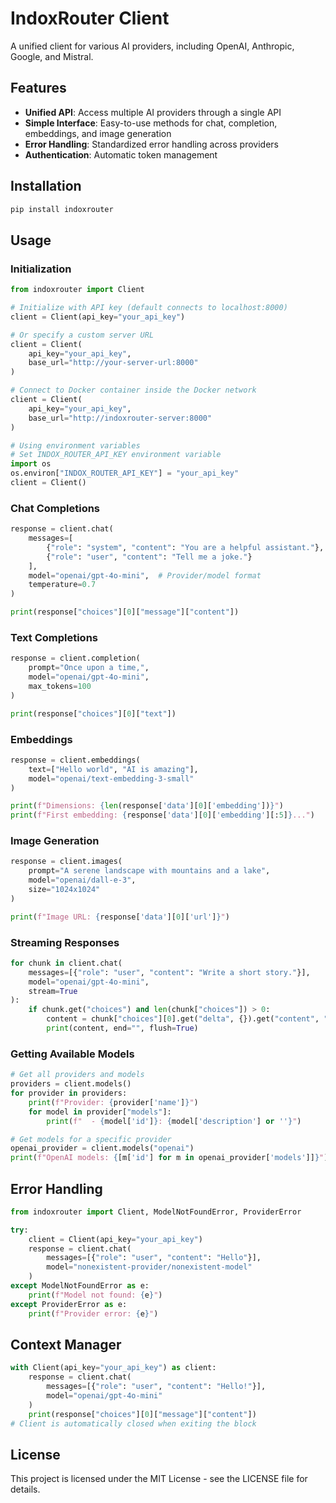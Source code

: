 # IndoxRouter Client

A unified client for various AI providers, including OpenAI, Anthropic, Google, and Mistral.

## Features

- **Unified API**: Access multiple AI providers through a single API
- **Simple Interface**: Easy-to-use methods for chat, completion, embeddings, and image generation
- **Error Handling**: Standardized error handling across providers
- **Authentication**: Automatic token management

## Installation

```bash
pip install indoxrouter
```

## Usage

### Initialization

```python
from indoxrouter import Client

# Initialize with API key (default connects to localhost:8000)
client = Client(api_key="your_api_key")

# Or specify a custom server URL
client = Client(
    api_key="your_api_key",
    base_url="http://your-server-url:8000"
)

# Connect to Docker container inside the Docker network
client = Client(
    api_key="your_api_key",
    base_url="http://indoxrouter-server:8000"
)

# Using environment variables
# Set INDOX_ROUTER_API_KEY environment variable
import os
os.environ["INDOX_ROUTER_API_KEY"] = "your_api_key"
client = Client()
```

### Chat Completions

```python
response = client.chat(
    messages=[
        {"role": "system", "content": "You are a helpful assistant."},
        {"role": "user", "content": "Tell me a joke."}
    ],
    model="openai/gpt-4o-mini",  # Provider/model format
    temperature=0.7
)

print(response["choices"][0]["message"]["content"])
```

### Text Completions

```python
response = client.completion(
    prompt="Once upon a time,",
    model="openai/gpt-4o-mini",
    max_tokens=100
)

print(response["choices"][0]["text"])
```

### Embeddings

```python
response = client.embeddings(
    text=["Hello world", "AI is amazing"],
    model="openai/text-embedding-3-small"
)

print(f"Dimensions: {len(response['data'][0]['embedding'])}")
print(f"First embedding: {response['data'][0]['embedding'][:5]}...")
```

### Image Generation

```python
response = client.images(
    prompt="A serene landscape with mountains and a lake",
    model="openai/dall-e-3",
    size="1024x1024"
)

print(f"Image URL: {response['data'][0]['url']}")
```

### Streaming Responses

```python
for chunk in client.chat(
    messages=[{"role": "user", "content": "Write a short story."}],
    model="openai/gpt-4o-mini",
    stream=True
):
    if chunk.get("choices") and len(chunk["choices"]) > 0:
        content = chunk["choices"][0].get("delta", {}).get("content", "")
        print(content, end="", flush=True)
```

### Getting Available Models

```python
# Get all providers and models
providers = client.models()
for provider in providers:
    print(f"Provider: {provider['name']}")
    for model in provider["models"]:
        print(f"  - {model['id']}: {model['description'] or ''}")

# Get models for a specific provider
openai_provider = client.models("openai")
print(f"OpenAI models: {[m['id'] for m in openai_provider['models']]}")
```

## Error Handling

```python
from indoxrouter import Client, ModelNotFoundError, ProviderError

try:
    client = Client(api_key="your_api_key")
    response = client.chat(
        messages=[{"role": "user", "content": "Hello"}],
        model="nonexistent-provider/nonexistent-model"
    )
except ModelNotFoundError as e:
    print(f"Model not found: {e}")
except ProviderError as e:
    print(f"Provider error: {e}")
```

## Context Manager

```python
with Client(api_key="your_api_key") as client:
    response = client.chat(
        messages=[{"role": "user", "content": "Hello!"}],
        model="openai/gpt-4o-mini"
    )
    print(response["choices"][0]["message"]["content"])
# Client is automatically closed when exiting the block
```

## License

This project is licensed under the MIT License - see the LICENSE file for details.
